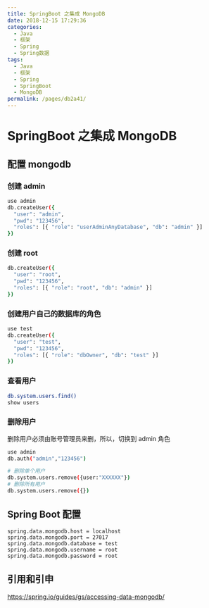 ```yaml
---
title: SpringBoot 之集成 MongoDB
date: 2018-12-15 17:29:36
categories:
  - Java
  - 框架
  - Spring
  - Spring数据
tags:
  - Java
  - 框架
  - Spring
  - SpringBoot
  - MongoDB
permalink: /pages/db2a41/
---
```


# SpringBoot 之集成 MongoDB

## 配置 mongodb

### 创建 admin

```bash
use admin
db.createUser({
  "user": "admin",
  "pwd": "123456",
  "roles": [{ "role": "userAdminAnyDatabase", "db": "admin" }]
})
```

### 创建 root

```bash
db.createUser({
  "user": "root",
  "pwd": "123456",
  "roles": [{ "role": "root", "db": "admin" }]
})
```

### 创建用户自己的数据库的角色

```bash
use test
db.createUser({
  "user": "test",
  "pwd": "123456",
  "roles": [{ "role": "dbOwner", "db": "test" }]
})
```

### 查看用户

```bash
db.system.users.find()
show users
```

### 删除用户

删除用户必须由账号管理员来删，所以，切换到 admin 角色

```bash
use admin
db.auth("admin","123456")

# 删除单个用户
db.system.users.remove({user:"XXXXXX"})
# 删除所有用户
db.system.users.remove({})
```

## Spring Boot 配置

```properties
spring.data.mongodb.host = localhost
spring.data.mongodb.port = 27017
spring.data.mongodb.database = test
spring.data.mongodb.username = root
spring.data.mongodb.password = root
```

## 引用和引申

https://spring.io/guides/gs/accessing-data-mongodb/